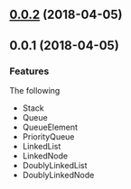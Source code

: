 <a name="0.0.2"></a>
## [0.0.2](https://github.com/ULIVZ/data-structure/compare/v0.0.1...v0.0.2) (2018-04-05)



<a name="0.0.1"></a>
## 0.0.1 (2018-04-05)

### Features

The following 

- Stack
- Queue
- QueueElement
- PriorityQueue
- LinkedList
- LinkedNode
- DoublyLinkedList
- DoublyLinkedNode



